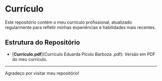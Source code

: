 # Currículo

Este repositório contém o meu currículo profissional, atualizado regularmente para refletir minhas experiências e habilidades mais recentes.

## Estrutura do Repositório

- [**Currículo.pdf**](Currículo Eduarda Picolo Barboza .pdf): Versão em PDF do meu currículo.

---

Agradeço por visitar meu repositório!
